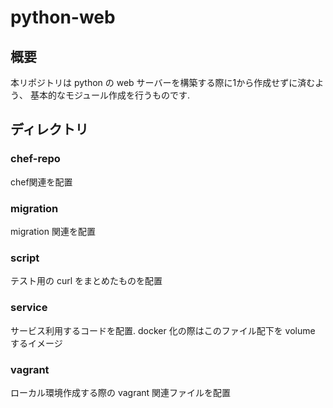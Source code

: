 # python-web
## 概要
本リポジトリは python の web サーバーを構築する際に1から作成せずに済むよう、
基本的なモジュール作成を行うものです.

## ディレクトリ
### chef-repo
chef関連を配置

### migration
migration 関連を配置

### script
テスト用の curl をまとめたものを配置

### service
サービス利用するコードを配置.
docker 化の際はこのファイル配下を volume するイメージ

### vagrant
ローカル環境作成する際の vagrant 関連ファイルを配置
